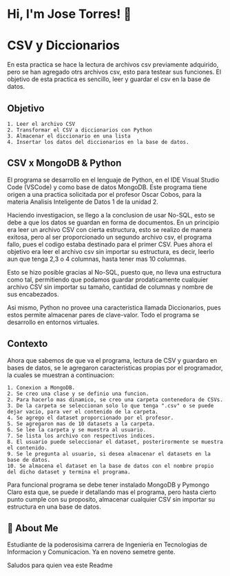 # Hi, I'm Jose Torres! 👋
# CSV y Diccionarios
En esta practica se hace la lectura de archivos csv previamente adquirido, pero se han agregado otrs archivos csv, esto para testear sus funciones. El objetivo de esta practica es sencillo, leer y guardar el csv en la base de datos.

## Objetivo
    1. Leer el archivo CSV
    2. Transformar el CSV a diccionarios con Python
    3. Almacenar el diccionario en una lista
    4. Insertar los datos del diccionarios en la base de datos.

## CSV x MongoDB & Python
El programa se desarrollo en el lenguaje de Python, en el IDE Visual Studio Code (VSCode) y como base de datos MongoDB. Este programa tiene origen a una practica solicitada por el profesor Oscar Cobos, para la materia Analisis Inteligente de Datos 1 de la unidad 2.

Haciendo investigacion, se llego a la conclusion de usar No-SQL, esto se debe a que los datos se guardan en forma de documentos. En un principio era leer un archivo CSV con cierta estructura, esto se realizo de manera exitosa, pero al ser proporcionado un segundo archivo csv, el programa fallo, pues el codigo estaba destinado para el primer CSV. Pues ahora el objetivo era leer el archivo csv sin importar su estructura, es decir, leerlo aun que tenga 2,3 o 4 columnas, hasta tener mas 10 columnas.

Esto se hizo posible gracias al No-SQL, puesto que, no lleva una estructura como tal, permitiendo que podamos guardar prodaticamente cualquier archivo CSV sin importar su tamaño, cantidad de columnas y nombre de sus encabezados.

Asi mismo, Python no provee una caracteristica llamada Diccionarios, pues estos permite almacenar pares de clave-valor. Todo el programa se desarrollo en entornos virtuales.

## Contexto
Ahora que sabemos de que va el programa, lectura de CSV y guardaro en bases de datos, se le agregaron caracteristicas propias por el programador, la cuales se muestran a continuacion:

    1. Conexion a MongoDB.
    2. Se creo una clase y se definio una funcion.
    2. Para hacerlo mas dinamico, se creo una carpeta contenedora de CSVs.
    3. De la carpeta se seleccionan solo lo que tenga ".csv" o se puede dejar vacio, para ver el contenido de la carpeta.
    4. Se agrego el dataset proporcionado por el profesor.
    5. Se agregaron mas de 10 datasets a la carpeta.
    6. Se lee la carpeta y se muestra al usuario.
    7. Se lista los archivo con respectivos indices.
    8. El usuario puede seleccionar el dataset, posterirormente se muestra el contenido.
    9. Se le pregunta al usuario, si desea almacenar el datasets en la base de datos.
    10. Se almacena el dataset en la base de datos con el nombre propio del dicho dataset y termina el programa.

Para funcional programa se debe tener instalado MongoDB y Pymongo
Claro esta que, se puede ir detallando mas el programa, pero hasta cierto punto cumple con su proposito, almacenar cualquier CSV sin importar su estructura en una base de datos.
## 🚀 About Me
Estudiante de la poderosisima carrera de Ingenieria en Tecnologias de Informacion y Comunicacion. Ya en noveno semetre gente.

Saludos para quien vea este Readme

